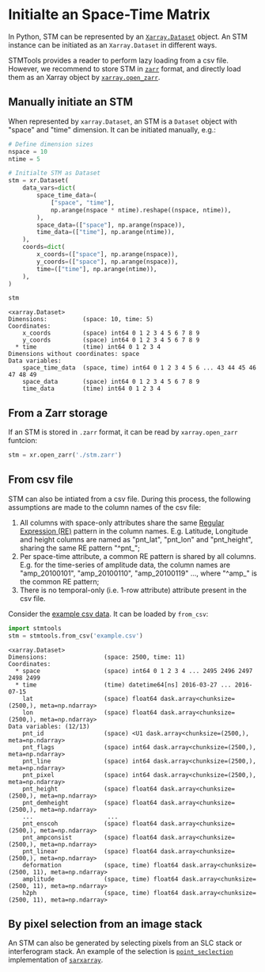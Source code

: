 # Initialte an Space-Time Matrix

In Python, STM can be represented by an [`Xarray.Dataset`](https://docs.xarray.dev/en/stable/generated/xarray.Dataset.html) object. An STM instance can be initiated as an `Xarray.Dataset` in different ways. 

STMTools provides a reader to perform lazy loading from a csv file. However, we recommend to store STM in [`zarr`](https://zarr.readthedocs.io/en/stable/) format, and directly load them as an Xarray object by [`xarray.open_zarr`](https://docs.xarray.dev/en/stable/generated/xarray.open_zarr.html).

## Manually initiate an STM

When represented by `xarray.Dataset`, an STM is a `Dataset` object with "space" and "time" dimension. It can be initiated manually, e.g.:

```python
# Define dimension sizes
nspace = 10
ntime = 5

# Initialte STM as Dataset
stm = xr.Dataset(
    data_vars=dict(
        space_time_data=(
            ["space", "time"],
            np.arange(nspace * ntime).reshape((nspace, ntime)),
        ),
        space_data=(["space"], np.arange(nspace)),
        time_data=(["time"], np.arange(ntime)),
    ),
    coords=dict(
        x_coords=(["space"], np.arange(nspace)),
        y_coords=(["space"], np.arange(nspace)),
        time=(["time"], np.arange(ntime)),
    ),
)

stm
```

```output
<xarray.Dataset>
Dimensions:          (space: 10, time: 5)
Coordinates:
    x_coords         (space) int64 0 1 2 3 4 5 6 7 8 9
    y_coords         (space) int64 0 1 2 3 4 5 6 7 8 9
  * time             (time) int64 0 1 2 3 4
Dimensions without coordinates: space
Data variables:
    space_time_data  (space, time) int64 0 1 2 3 4 5 6 ... 43 44 45 46 47 48 49
    space_data       (space) int64 0 1 2 3 4 5 6 7 8 9
    time_data        (time) int64 0 1 2 3 4
```

## From a Zarr storage

If an STM is stored in `.zarr` format, it can be read by `xarray.open_zarr` funtcion:

```python
stm = xr.open_zarr('./stm.zarr')
```

## From csv file

STM can also be intiated from a csv file. During this process, the following assumptions are made to the column names of the csv file:

1. All columns with space-only attributes share the same [Regular Expression (RE)](https://en.wikipedia.org/wiki/Regular_expression) pattern in the column names.
    E.g. Latitude, Longitude and height columns are named as "pnt_lat", "pnt_lon" and
    "pnt_height", sharing the same RE pattern "^pnt_";
2. Per space-time attribute, a common RE pattern is shared by all columns. E.g. for the
    time-series of amplitude data, the column names are "amp_20100101", "amp_20100110",
    "amp_20100119" ..., where "^amp_" is the common RE pattern;
3. There is no temporal-only (i.e. 1-row attribute) attribute present in the csv file.

Consider the [example csv data](./notebooks/data/example.csv). It can be loaded by `from_csv`:

```python
import stmtools
stm = stmtools.from_csv('example.csv')
```

```output
<xarray.Dataset>
Dimensions:                (space: 2500, time: 11)
Coordinates:
  * space                  (space) int64 0 1 2 3 4 ... 2495 2496 2497 2498 2499
  * time                   (time) datetime64[ns] 2016-03-27 ... 2016-07-15
    lat                    (space) float64 dask.array<chunksize=(2500,), meta=np.ndarray>
    lon                    (space) float64 dask.array<chunksize=(2500,), meta=np.ndarray>
Data variables: (12/13)
    pnt_id                 (space) <U1 dask.array<chunksize=(2500,), meta=np.ndarray>
    pnt_flags              (space) int64 dask.array<chunksize=(2500,), meta=np.ndarray>
    pnt_line               (space) int64 dask.array<chunksize=(2500,), meta=np.ndarray>
    pnt_pixel              (space) int64 dask.array<chunksize=(2500,), meta=np.ndarray>
    pnt_height             (space) float64 dask.array<chunksize=(2500,), meta=np.ndarray>
    pnt_demheight          (space) float64 dask.array<chunksize=(2500,), meta=np.ndarray>
    ...                     ...
    pnt_enscoh             (space) float64 dask.array<chunksize=(2500,), meta=np.ndarray>
    pnt_ampconsist         (space) float64 dask.array<chunksize=(2500,), meta=np.ndarray>
    pnt_linear             (space) float64 dask.array<chunksize=(2500,), meta=np.ndarray>
    deformation            (space, time) float64 dask.array<chunksize=(2500, 11), meta=np.ndarray>
    amplitude              (space, time) float64 dask.array<chunksize=(2500, 11), meta=np.ndarray>
    h2ph                   (space, time) float64 dask.array<chunksize=(2500, 11), meta=np.ndarray>
```


## By pixel selection from an image stack

An STM can also be generated by selecting pixels from an SLC stack or interferogram stack. An example of the selection is [`point_seclection`](https://motionbylearning.github.io/sarxarray/common_ops/#point-selection) implementation of [`sarxarray`](https://motionbylearning.github.io/sarxarray/).